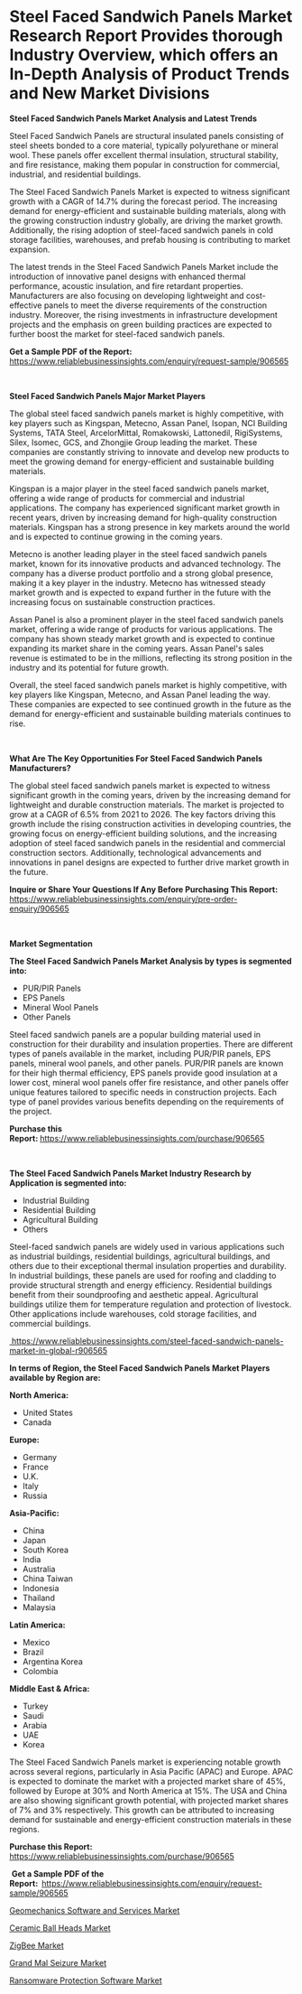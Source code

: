<p><h1>Steel Faced Sandwich Panels Market Research Report Provides thorough Industry Overview, which offers an In-Depth Analysis of Product Trends and New Market Divisions</h1></p><p><strong>Steel Faced Sandwich Panels Market Analysis and Latest Trends</strong></p>
<p><p>Steel Faced Sandwich Panels are structural insulated panels consisting of steel sheets bonded to a core material, typically polyurethane or mineral wool. These panels offer excellent thermal insulation, structural stability, and fire resistance, making them popular in construction for commercial, industrial, and residential buildings.</p><p>The Steel Faced Sandwich Panels Market is expected to witness significant growth with a CAGR of 14.7% during the forecast period. The increasing demand for energy-efficient and sustainable building materials, along with the growing construction industry globally, are driving the market growth. Additionally, the rising adoption of steel-faced sandwich panels in cold storage facilities, warehouses, and prefab housing is contributing to market expansion.</p><p>The latest trends in the Steel Faced Sandwich Panels Market include the introduction of innovative panel designs with enhanced thermal performance, acoustic insulation, and fire retardant properties. Manufacturers are also focusing on developing lightweight and cost-effective panels to meet the diverse requirements of the construction industry. Moreover, the rising investments in infrastructure development projects and the emphasis on green building practices are expected to further boost the market for steel-faced sandwich panels.</p></p>
<p><strong>Get a Sample PDF of the Report:&nbsp;</strong> <a href="https://www.reliablebusinessinsights.com/enquiry/request-sample/906565">https://www.reliablebusinessinsights.com/enquiry/request-sample/906565</a></p>
<p>&nbsp;</p>
<p><strong>Steel Faced Sandwich Panels Major Market Players</strong></p>
<p><p>The global steel faced sandwich panels market is highly competitive, with key players such as Kingspan, Metecno, Assan Panel, Isopan, NCI Building Systems, TATA Steel, ArcelorMittal, Romakowski, Lattonedil, RigiSystems, Silex, Isomec, GCS, and Zhongjie Group leading the market. These companies are constantly striving to innovate and develop new products to meet the growing demand for energy-efficient and sustainable building materials.</p><p>Kingspan is a major player in the steel faced sandwich panels market, offering a wide range of products for commercial and industrial applications. The company has experienced significant market growth in recent years, driven by increasing demand for high-quality construction materials. Kingspan has a strong presence in key markets around the world and is expected to continue growing in the coming years.</p><p>Metecno is another leading player in the steel faced sandwich panels market, known for its innovative products and advanced technology. The company has a diverse product portfolio and a strong global presence, making it a key player in the industry. Metecno has witnessed steady market growth and is expected to expand further in the future with the increasing focus on sustainable construction practices.</p><p>Assan Panel is also a prominent player in the steel faced sandwich panels market, offering a wide range of products for various applications. The company has shown steady market growth and is expected to continue expanding its market share in the coming years. Assan Panel's sales revenue is estimated to be in the millions, reflecting its strong position in the industry and its potential for future growth.</p><p>Overall, the steel faced sandwich panels market is highly competitive, with key players like Kingspan, Metecno, and Assan Panel leading the way. These companies are expected to see continued growth in the future as the demand for energy-efficient and sustainable building materials continues to rise.</p></p>
<p>&nbsp;</p>
<p><strong>What Are The Key Opportunities For Steel Faced Sandwich Panels Manufacturers?</strong></p>
<p><p>The global steel faced sandwich panels market is expected to witness significant growth in the coming years, driven by the increasing demand for lightweight and durable construction materials. The market is projected to grow at a CAGR of 6.5% from 2021 to 2026. The key factors driving this growth include the rising construction activities in developing countries, the growing focus on energy-efficient building solutions, and the increasing adoption of steel faced sandwich panels in the residential and commercial construction sectors. Additionally, technological advancements and innovations in panel designs are expected to further drive market growth in the future.</p></p>
<p><strong>Inquire or Share Your Questions If Any Before Purchasing This Report:</strong> <a href="https://www.reliablebusinessinsights.com/enquiry/pre-order-enquiry/906565">https://www.reliablebusinessinsights.com/enquiry/pre-order-enquiry/906565</a></p>
<p>&nbsp;</p>
<p><strong>Market Segmentation</strong></p>
<p><strong>The Steel Faced Sandwich Panels Market Analysis by types is segmented into:</strong></p>
<p><ul><li>PUR/PIR Panels</li><li>EPS Panels</li><li>Mineral Wool Panels</li><li>Other Panels</li></ul></p>
<p><p>Steel faced sandwich panels are a popular building material used in construction for their durability and insulation properties. There are different types of panels available in the market, including PUR/PIR panels, EPS panels, mineral wool panels, and other panels. PUR/PIR panels are known for their high thermal efficiency, EPS panels provide good insulation at a lower cost, mineral wool panels offer fire resistance, and other panels offer unique features tailored to specific needs in construction projects. Each type of panel provides various benefits depending on the requirements of the project.</p></p>
<p><strong>Purchase this Report:&nbsp;</strong><a href="https://www.reliablebusinessinsights.com/purchase/906565">https://www.reliablebusinessinsights.com/purchase/906565</a></p>
<p>&nbsp;</p>
<p><strong>The Steel Faced Sandwich Panels Market Industry Research by Application is segmented into:</strong></p>
<p><ul><li>Industrial Building</li><li>Residential Building</li><li>Agricultural Building</li><li>Others</li></ul></p>
<p><p>Steel-faced sandwich panels are widely used in various applications such as industrial buildings, residential buildings, agricultural buildings, and others due to their exceptional thermal insulation properties and durability. In industrial buildings, these panels are used for roofing and cladding to provide structural strength and energy efficiency. Residential buildings benefit from their soundproofing and aesthetic appeal. Agricultural buildings utilize them for temperature regulation and protection of livestock. Other applications include warehouses, cold storage facilities, and commercial buildings.</p></p>
<p><a href="https://www.reliablebusinessinsights.com/steel-faced-sandwich-panels-market-in-global-r906565">&nbsp;https://www.reliablebusinessinsights.com/steel-faced-sandwich-panels-market-in-global-r906565</a></p>
<p><strong>In terms of Region, the Steel Faced Sandwich Panels Market Players available by Region are:</strong></p>
<p>
    <p> <strong> North America: </strong>
        <ul>
            <li>United States</li>
            <li>Canada</li>
        </ul>
        </p> 
    <p> <strong> Europe: </strong>
        <ul>
            <li>Germany</li>
            <li>France</li>
            <li>U.K.</li>
            <li>Italy</li>
            <li>Russia</li>
        </ul>
        </p> 
    <p> <strong> Asia-Pacific: </strong>
        <ul>
            <li>China</li>
            <li>Japan</li>
            <li>South Korea</li>
            <li>India</li>
            <li>Australia</li>
            <li>China Taiwan</li>
            <li>Indonesia</li>
            <li>Thailand</li>
            <li>Malaysia</li>
        </ul>
        </p> 
    <p> <strong> Latin America: </strong>
        <ul>
            <li>Mexico</li>
            <li>Brazil</li>
            <li>Argentina Korea</li>
            <li>Colombia</li>
        </ul>
        </p> 
    <p> <strong> Middle East & Africa: </strong>
        <ul>
            <li>Turkey</li>
            <li>Saudi</li>
            <li>Arabia</li>
            <li>UAE</li>
            <li>Korea</li>
        </ul>
    </p>
    </p>
<p><p>The Steel Faced Sandwich Panels market is experiencing notable growth across several regions, particularly in Asia Pacific (APAC) and Europe. APAC is expected to dominate the market with a projected market share of 45%, followed by Europe at 30% and North America at 15%. The USA and China are also showing significant growth potential, with projected market shares of 7% and 3% respectively. This growth can be attributed to increasing demand for sustainable and energy-efficient construction materials in these regions.</p></p>
<p><strong>Purchase this Report: </strong><a href="https://www.reliablebusinessinsights.com/purchase/906565">https://www.reliablebusinessinsights.com/purchase/906565</a></p>
<p>&nbsp;<strong>Get a Sample PDF of the Report:&nbsp;&nbsp;</strong><a href="https://www.reliablebusinessinsights.com/enquiry/request-sample/906565">https://www.reliablebusinessinsights.com/enquiry/request-sample/906565</a></p>
<p><strong></strong></p>
<p><p><a href="https://medium.com/@bernadette.hunter4468/geomechanics-software-and-services-market-research-report-market-forecast-and-growth-prospects-00654ceec652">Geomechanics Software and Services Market</a></p><p><a href="https://github.com/seamusocallaghan/Market-Research-Report-List-1/blob/main/ceramic-ball-heads-market.md">Ceramic Ball Heads Market</a></p><p><a href="https://medium.com/@emma.white454357/zigbee-market-research-report-exploring-market-size-and-revenue-analysis-for-zigbee-market-up-to-cf844a3f7ecc">ZigBee Market</a></p><p><a href="https://medium.com/@v8581137/global-grand-mal-seizure-market-share-and-growth-opportunities-and-market-size-growing-with-a-cagr-d65d8ab43cf0">Grand Mal Seizure Market</a></p><p><a href="https://medium.com/@amelia.martin5698/ransomware-protection-software-market-size-share-competitive-landscape-and-trend-analysis-report-9a77e41beb94">Ransomware Protection Software Market</a></p></p>
